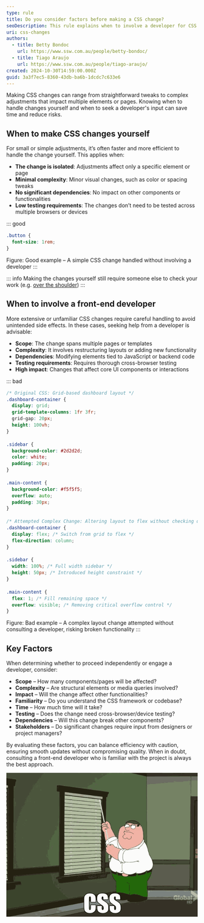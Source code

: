 ```yaml
---
type: rule
title: Do you consider factors before making a CSS change?
seoDescription: This rule explains when to involve a developer for CSS changes and when to make small changes yourself
uri: css-changes
authors:
  - title: Betty Bondoc
    url: https://www.ssw.com.au/people/betty-bondoc/
  - title: Tiago Araujo
    url: https://www.ssw.com.au/people/tiago-araujo/
created: 2024-10-30T14:59:00.000Z
guid: 3a3f7ec5-8360-43db-ba6b-1dcdc7c633e6
---
```

Making CSS changes can range from straightforward tweaks to complex adjustments that impact multiple elements or pages. Knowing when to handle changes yourself and when to seek a developer's input can save time and reduce risks.

<!--endintro-->

## When to make CSS changes yourself

For small or simple adjustments, it’s often faster and more efficient to handle the change yourself. This applies when:

* **The change is isolated**: Adjustments affect only a specific element or page
* **Minimal complexity**: Minor visual changes, such as color or spacing tweaks
* **No significant dependencies**: No impact on other components or functionalities
* **Low testing requirements**: The changes don’t need to be tested across multiple browsers or devices


::: good  
```css
.button {
  font-size: 1rem;
}
```
Figure: Good example – A simple CSS change handled without involving a developer
:::

::: info
Making the changes yourself still require someone else to check your work (e.g. [over the shoulder](https://www.ssw.com.au/rules/over-the-shoulder/))
:::

## When to involve a front-end developer

More extensive or unfamiliar CSS changes require careful handling to avoid unintended side effects. In these cases, seeking help from a developer is advisable:

- **Scope**: The change spans multiple pages or templates
- **Complexity**: It involves restructuring layouts or adding new functionality
- **Dependencies**: Modifying elements tied to JavaScript or backend code
- **Testing requirements**: Requires thorough cross-browser testing
- **High impact**: Changes that affect core UI components or interactions


::: bad  
```css
/* Original CSS: Grid-based dashboard layout */
.dashboard-container {
  display: grid;
  grid-template-columns: 1fr 3fr;
  grid-gap: 20px;
  height: 100vh;
}

.sidebar {
  background-color: #2d2d2d;
  color: white;
  padding: 20px;
}

.main-content {
  background-color: #f5f5f5;
  overflow: auto;
  padding: 30px;
}

/* Attempted Complex Change: Altering layout to flex without checking dependencies */
.dashboard-container {
  display: flex; /* Switch from grid to flex */
  flex-direction: column;
}

.sidebar {
  width: 100%; /* Full width sidebar */
  height: 50px; /* Introduced height constraint */
}

.main-content {
  flex: 1; /* Fill remaining space */
  overflow: visible; /* Removing critical overflow control */
}
```
Figure: Bad example – A complex layout change attempted without consulting a developer, risking broken functionality
:::


## Key Factors
When determining whether to proceed independently or engage a developer, consider:

- **Scope** – How many components/pages will be affected?
- **Complexity** – Are structural elements or media queries involved?
- **Impact** – Will the change affect other functionalities?
- **Familiarity** – Do you understand the CSS framework or codebase?
- **Time** – How much time will it take?
- **Testing** – Does the change need cross-browser/device testing?
- **Dependencies** – Will this change break other components?
- **Stakeholders** – Do significant changes require input from designers or project managers?

By evaluating these factors, you can balance efficiency with caution, ensuring smooth updates without compromising quality. When in doubt, consulting a front-end developer who is familiar with the project is always the best approach.

![Figure: Working with CSS](working-with-css.gif)
